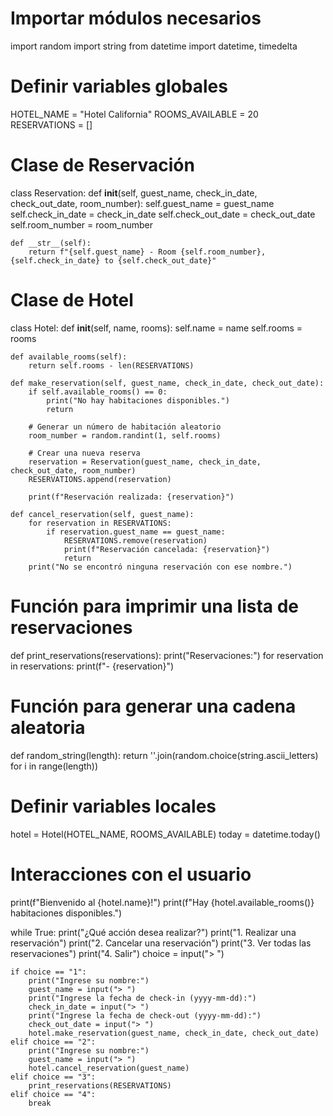 # Importar módulos necesarios
import random
import string
from datetime import datetime, timedelta

# Definir variables globales
HOTEL_NAME = "Hotel California"
ROOMS_AVAILABLE = 20
RESERVATIONS = []

# Clase de Reservación
class Reservation:
    def __init__(self, guest_name, check_in_date, check_out_date, room_number):
        self.guest_name = guest_name
        self.check_in_date = check_in_date
        self.check_out_date = check_out_date
        self.room_number = room_number

    def __str__(self):
        return f"{self.guest_name} - Room {self.room_number}, {self.check_in_date} to {self.check_out_date}"

# Clase de Hotel
class Hotel:
    def __init__(self, name, rooms):
        self.name = name
        self.rooms = rooms

    def available_rooms(self):
        return self.rooms - len(RESERVATIONS)

    def make_reservation(self, guest_name, check_in_date, check_out_date):
        if self.available_rooms() == 0:
            print("No hay habitaciones disponibles.")
            return

        # Generar un número de habitación aleatorio
        room_number = random.randint(1, self.rooms)

        # Crear una nueva reserva
        reservation = Reservation(guest_name, check_in_date, check_out_date, room_number)
        RESERVATIONS.append(reservation)

        print(f"Reservación realizada: {reservation}")

    def cancel_reservation(self, guest_name):
        for reservation in RESERVATIONS:
            if reservation.guest_name == guest_name:
                RESERVATIONS.remove(reservation)
                print(f"Reservación cancelada: {reservation}")
                return
        print("No se encontró ninguna reservación con ese nombre.")

# Función para imprimir una lista de reservaciones
def print_reservations(reservations):
    print("Reservaciones:")
    for reservation in reservations:
        print(f"- {reservation}")

# Función para generar una cadena aleatoria
def random_string(length):
    return ''.join(random.choice(string.ascii_letters) for i in range(length))

# Definir variables locales
hotel = Hotel(HOTEL_NAME, ROOMS_AVAILABLE)
today = datetime.today()

# Interacciones con el usuario
print(f"Bienvenido al {hotel.name}!")
print(f"Hay {hotel.available_rooms()} habitaciones disponibles.")

while True:
    print("¿Qué acción desea realizar?")
    print("1. Realizar una reservación")
    print("2. Cancelar una reservación")
    print("3. Ver todas las reservaciones")
    print("4. Salir")
    choice = input("> ")

    if choice == "1":
        print("Ingrese su nombre:")
        guest_name = input("> ")
        print("Ingrese la fecha de check-in (yyyy-mm-dd):")
        check_in_date = input("> ")
        print("Ingrese la fecha de check-out (yyyy-mm-dd):")
        check_out_date = input("> ")
        hotel.make_reservation(guest_name, check_in_date, check_out_date)
    elif choice == "2":
        print("Ingrese su nombre:")
        guest_name = input("> ")
        hotel.cancel_reservation(guest_name)
    elif choice == "3":
        print_reservations(RESERVATIONS)
    elif choice == "4":
        break

